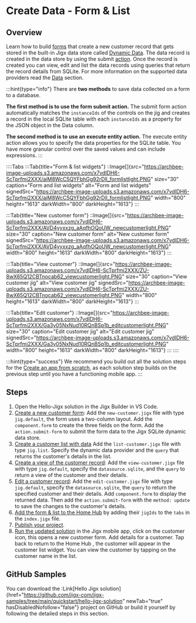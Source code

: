 # Create Data - Form & List

## Overview

Learn how to build [forms](<./../../Building Apps with Jigx/UI/Jigs _screens_/Forms.md>) that create a new customer record that gets stored in the built-in Jigx data store called [Dynamic Data](<./../../Building Apps with Jigx/Data/Data Providers/Dynamic Data.md>). The data record is created in the data store by using the submit [action](https://docs.jigx.com/examples/actions). Once the record is created you can view, edit and list the data records using queries that return the record details from SQLite. For more information on the supported data providers read the [Data](<./../../Building Apps with Jigx/Data.md>) section.

:::hint{type="info"}
There are **two methods** to save data collected on a form to a database.

**The first method is to use the form submit action.** The submit form action automatically matches the `instanceIds` of the controls on the jig and creates a record in the local SQLite table with each `instanceIds` as a property for the JSON object in the Data column.

**The second method is to use an execute entity action.** The execute entity action allows you to specify the data properties for the SQLite table. You have more granular control over the saved values and can include expressions.
:::

::::Tabs
:::Tab{title="Form & list widgets"}
::Image[]{src="https://archbee-image-uploads.s3.amazonaws.com/x7vdIDH6-ScTprfmi2XXX/aiM8WcC5QYFbhGg92rDll_formlistlight.PNG" size="30" caption="Form and list widgets" alt="Form and list widgets" signedSrc="https://archbee-image-uploads.s3.amazonaws.com/x7vdIDH6-ScTprfmi2XXX/aiM8WcC5QYFbhGg92rDll_formlistlight.PNG" width="800" height="1613" darkWidth="800" darkHeight="1613"}
:::

:::Tab{title="New customer form"}
::Image[]{src="https://archbee-image-uploads.s3.amazonaws.com/x7vdIDH6-ScTprfmi2XXX/AVD4yyxxzg_aAqfhOQoUW_newcustomerlight.PNG" size="30" caption="New customer form" alt="New customer form" signedSrc="https://archbee-image-uploads.s3.amazonaws.com/x7vdIDH6-ScTprfmi2XXX/AVD4yyxxzg_aAqfhOQoUW_newcustomerlight.PNG" width="800" height="1613" darkWidth="800" darkHeight="1613"}
:::

:::Tab{title="View customer"}
::Image[]{src="https://archbee-image-uploads.s3.amazonaws.com/x7vdIDH6-ScTprfmi2XXX/ZU-8wX65Q12CBTnocab62_viewcustomerlight.PNG" size="30" caption="View customer jig" alt="View customer jig" signedSrc="https://archbee-image-uploads.s3.amazonaws.com/x7vdIDH6-ScTprfmi2XXX/ZU-8wX65Q12CBTnocab62_viewcustomerlight.PNG" width="800" height="1613" darkWidth="800" darkHeight="1613"}
:::

:::Tab{title="Edit customer"}
::Image[]{src="https://archbee-image-uploads.s3.amazonaws.com/x7vdIDH6-ScTprfmi2XXX/Ga3y05NxNud10RQnBSp1b_editcustomerlight.PNG" size="30" caption="Edit customer jig" alt="Edit customer jig" signedSrc="https://archbee-image-uploads.s3.amazonaws.com/x7vdIDH6-ScTprfmi2XXX/Ga3y05NxNud10RQnBSp1b_editcustomerlight.PNG" width="800" height="1613" darkWidth="800" darkHeight="1613"}
:::
::::

:::hint{type="success"}
We recommend you build out all the solution steps for the [Create an app from scratch](), as each solution step builds on the previous step until you have a functioning mobile app.
:::

## Steps

1. Open the Hello-Jigx solution in the Jigx Builder in VS Code.
2. [Create a new customer form](<./Create Data - Form _ List/Create a new customer form.md>): Add the `new-customer.jigx` file with type `jig.default`, the form uses a two-column layout. Add the `component.form` to create the three fields on the form. Add the `action.submit-form` to submit the form data to the Jigx SQLite dynamic data store.
3. [Create a customer list with data](<./Create Data - Form _ List/Create a customer list with data.md>) Add the `list-customer.jigx` file with type `jig.list`. Specify the dynamic data provider and the `query` that returns the customer's details in the list.
4. [Create a view of the customer record](<./Create Data - Form _ List/Create a view of the customer record.md>): Add the `view-customer.jigx` file with type `jig.default`, specify the `datasource.sqlite`, and the `query` to return a view of the customer and their details.
5. [Edit a customer record](<./Create Data - Form _ List/Edit a customer record.md>): Add the `edit-customer.jigx` file with type `jig.default`, specify the `datasource.sqlite`, the `query` to return the specified customer and their details. Add `component.form` to display the returned data. Then add the `action.submit-form` with the `method: update` to save the changes to the customer's details.
6. [Add the form & list to the Home Hub](<./Create Data - Form _ List/Add the form _ list to the Home Hub.md>) by adding their `jigIds` to the `tabs` in the `index.jigx` file.
7. [Publish your project](<./Create the Calendar/Publish your project.md>).
8. [Run the updated solution](<./Create the Calendar/Run the updated solution.md>) in the Jigx mobile app, click on the customer icon, this opens a new customer form. Add details for a customer. Tap back to return to the Home Hub , the customer will appear in the customer list widget. You can view the customer by tapping on the customer name in the list.

## GitHub Samples

You can download the :Link[Hello Jigx solution]{href="https://github.com/jigx-com/jigx-samples/tree/main/quickstart/hello-jigx-solution" newTab="true" hasDisabledNofollow="false"} project on GitHub or build it yourself by following the detailed steps in this section.
